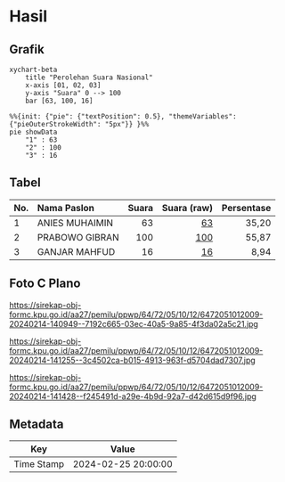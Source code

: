 # Hasil

## Grafik

```mermaid
xychart-beta
    title "Perolehan Suara Nasional"
    x-axis [01, 02, 03]
    y-axis "Suara" 0 --> 100
    bar [63, 100, 16]
```

```mermaid
%%{init: {"pie": {"textPosition": 0.5}, "themeVariables": {"pieOuterStrokeWidth": "5px"}} }%%
pie showData
    "1" : 63
    "2" : 100
    "3" : 16
```

## Tabel

| No. | Nama Paslon    | Suara | Suara (raw) | Persentase |
|:--- |:-------------- | -----:| -----------:| ----------:|
| 1   | ANIES MUHAIMIN | 63    | [63][p-1]   | 35,20      |
| 2   | PRABOWO GIBRAN | 100   | [100][p-2]  | 55,87      |
| 3   | GANJAR MAHFUD  | 16    | [16][p-3]   | 8,94       |


[p-1]: https://github.com/gigit-pemilu/pemilu-2024/blob/main/pilpres/hitung-suara/sub/64-kalimantan-timur/sub/72-kota-samarinda/sub/05-samarinda-utara/sub/1012-sempaja-barat/sub/009-tps/sub/paslon-1.txt
[p-2]: https://github.com/gigit-pemilu/pemilu-2024/blob/main/pilpres/hitung-suara/sub/64-kalimantan-timur/sub/72-kota-samarinda/sub/05-samarinda-utara/sub/1012-sempaja-barat/sub/009-tps/sub/paslon-2.txt
[p-3]: https://github.com/gigit-pemilu/pemilu-2024/blob/main/pilpres/hitung-suara/sub/64-kalimantan-timur/sub/72-kota-samarinda/sub/05-samarinda-utara/sub/1012-sempaja-barat/sub/009-tps/sub/paslon-3.txt

## Foto C Plano

https://sirekap-obj-formc.kpu.go.id/aa27/pemilu/ppwp/64/72/05/10/12/6472051012009-20240214-140949--7192c665-03ec-40a5-9a85-4f3da02a5c21.jpg

https://sirekap-obj-formc.kpu.go.id/aa27/pemilu/ppwp/64/72/05/10/12/6472051012009-20240214-141255--3c4502ca-b015-4913-963f-d5704dad7307.jpg

https://sirekap-obj-formc.kpu.go.id/aa27/pemilu/ppwp/64/72/05/10/12/6472051012009-20240214-141428--f245491d-a29e-4b9d-92a7-d42d615d9f96.jpg


## Metadata

| Key        | Value               |
| ---------- | ------------------- |
| Time Stamp | 2024-02-25 20:00:00 |




